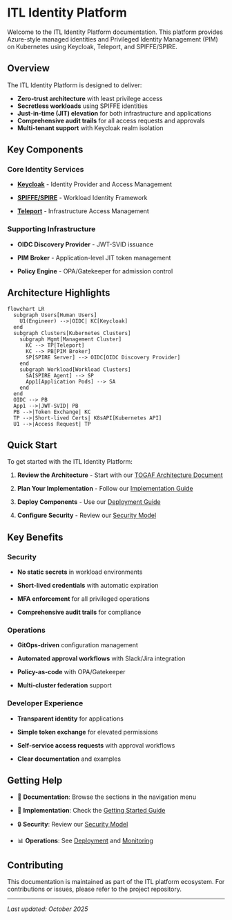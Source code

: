 # ITL Identity Platform

Welcome to the ITL Identity Platform documentation. This platform provides Azure-style managed identities and Privileged Identity Management (PIM) on Kubernetes using Keycloak, Teleport, and SPIFFE/SPIRE.

## Overview

The ITL Identity Platform is designed to deliver:

- **Zero-trust architecture** with least privilege access
- **Secretless workloads** using SPIFFE identities
- **Just-in-time (JIT) elevation** for both infrastructure and applications
- **Comprehensive audit trails** for all access requests and approvals
- **Multi-tenant support** with Keycloak realm isolation

## Key Components

### Core Identity Services

- **[Keycloak](https://www.keycloak.org/)** - Identity Provider and Access Management

- **[SPIFFE/SPIRE](https://spiffe.io/)** - Workload Identity Framework

- **[Teleport](https://goteleport.com/)** - Infrastructure Access Management

### Supporting Infrastructure

- **OIDC Discovery Provider** - JWT-SVID issuance

- **PIM Broker** - Application-level JIT token management

- **Policy Engine** - OPA/Gatekeeper for admission control

## Architecture Highlights

```mermaid
flowchart LR
  subgraph Users[Human Users]
    U1(Engineer) -->|OIDC| KC[Keycloak]
  end
  subgraph Clusters[Kubernetes Clusters]
    subgraph Mgmt[Management Cluster]
      KC --> TP[Teleport]
      KC --> PB[PIM Broker]
      SP[SPIRE Server] --> OIDC[OIDC Discovery Provider]
    end
    subgraph Workload[Workload Clusters]
      SA[SPIRE Agent] --> SP
      App1[Application Pods] --> SA
    end
  end
  OIDC --> PB
  App1 -->|JWT-SVID| PB
  PB -->|Token Exchange| KC
  TP -->|Short-lived Certs| K8sAPI[Kubernetes API]
  U1 -->|Access Request| TP
```

## Quick Start

To get started with the ITL Identity Platform:

1. **Review the Architecture** - Start with our [TOGAF Architecture Document](managed-identities-pim-architecture.md)

2. **Plan Your Implementation** - Follow our [Implementation Guide](implementation/getting-started.md)

3. **Deploy Components** - Use our [Deployment Guide](operations/deployment.md)

4. **Configure Security** - Review our [Security Model](security/security-model.md)

## Key Benefits

### Security

- **No static secrets** in workload environments

- **Short-lived credentials** with automatic expiration

- **MFA enforcement** for all privileged operations

- **Comprehensive audit trails** for compliance

### Operations

- **GitOps-driven** configuration management

- **Automated approval workflows** with Slack/Jira integration

- **Policy-as-code** with OPA/Gatekeeper

- **Multi-cluster federation** support

### Developer Experience

- **Transparent identity** for applications

- **Simple token exchange** for elevated permissions

- **Self-service access requests** with approval workflows

- **Clear documentation** and examples

## Getting Help

- 📖 **Documentation**: Browse the sections in the navigation menu

- 🔧 **Implementation**: Check the [Getting Started Guide](implementation/getting-started.md)

- 🔒 **Security**: Review our [Security Model](security/security-model.md)

- 📊 **Operations**: See [Deployment](operations/deployment.md) and [Monitoring](operations/monitoring.md)

## Contributing

This documentation is maintained as part of the ITL platform ecosystem. For contributions or issues, please refer to the project repository.

---

*Last updated: October 2025*